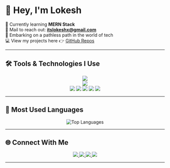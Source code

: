# 👋 Hey, I'm Lokesh  

🌱 Currently learning **MERN Stack**  
📩 Mail to reach out: **itslokeshx@gmail.com**  
🌌 Embarking on a pathless path in the world of tech  
💻 View my projects here 👉 [GitHub Repos](https://github.com/itslokeshx)  

---

## 🛠️ Tools & Technologies I Use  

<p align="center">
  <!-- Core Languages & Frameworks -->
  <img src="https://skillicons.dev/icons?i=html,css,javascript,react,typescript,nodejs,express,bootstrap,mysql,mongodb,git,github,python,json" />
  <br/>
  <!-- Tools & Platforms -->
  <img src="https://skillicons.dev/icons?i=vscode,replit,vercel" />
  <br/>
  <!-- Extra (badges where skillicons not available) -->
  <img src="https://img.shields.io/badge/Cloudinary-3448C5?style=for-the-badge&logo=cloudinary&logoColor=white" />
  <img src="https://img.shields.io/badge/Render-46E3B7?style=for-the-badge&logo=render&logoColor=white" />
  <img src="https://img.shields.io/badge/GitHub%20Copilot-000?style=for-the-badge&logo=githubcopilot&logoColor=white" />
  <img src="https://img.shields.io/badge/Cursor%20AI-5A45FF?style=for-the-badge&logoColor=white" />
  <img src="https://img.shields.io/badge/REST%20API-02569B?style=for-the-badge&logo=rest&logoColor=white" />
</p>


---


## 📌 Most Used Languages  

<p align="center">
  <img src="https://github-readme-stats.vercel.app/api/top-langs/?username=itslokeshx&layout=compact&theme=tokyonight&hide_border=true" alt="Top Languages" />
</p>

---
## 🌐 Connect With Me  

<p align="center">
  <a href="https://www.linkedin.com/in/itslokeshx/">
    <img src="https://img.shields.io/badge/LinkedIn-0A66C2?style=for-the-badge&logo=linkedin&logoColor=white" />
  </a>
  <a href="https://www.instagram.com/itslokeshx">
    <img src="https://img.shields.io/badge/Instagram-E4405F?style=for-the-badge&logo=instagram&logoColor=white" />
  </a>
  <a href="https://x.com/itslokeshx">
    <img src="https://img.shields.io/badge/X-000000?style=for-the-badge&logo=x&logoColor=white" />
  </a>
  <a href="mailto:itslokeshx@gmail.com">
    <img src="https://img.shields.io/badge/Email-D14836?style=for-the-badge&logo=gmail&logoColor=white" />
  </a>
</p>

---
